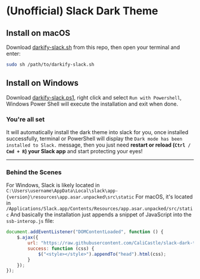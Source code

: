 # (Unofficial) Slack Dark Theme

## Install on macOS

Download [darkify-slack.sh](https://raw.githubusercontent.com/CaliCastle/slack-dark-theme/master/darkify-slack.sh) from this repo, then open your terminal and enter:

```bash
sudo sh /path/to/darkify-slack.sh
```

## Install on Windows

Download <a href="https://raw.githubusercontent.com/CaliCastle/slack-dark-theme/master/darkify-slack.ps1" download>darkify-slack.ps1</a>, right click and select `Run with Powershell`, Windows Power Shell will execute the installation and exit when done.

### You're all set

It will automatically install the dark theme into slack for you, once installed successfully, terminal or PowerShell will display the `Dark mode has been installed to Slack.` message, then you just need **restart or reload (`Ctrl / Cmd + R`) your Slack app** and start protecting your eyes!

-----

### Behind the Scenes

For Windows, Slack is likely located in `C:\Users\username\AppData\Local\slack\app-{version}\resources\app.asar.unpacked\src\static`
For macOS, it's located in `/Applications/Slack.app/Contents/Resources/app.asar.unpacked/src/static`
And basically the installation just appends a snippet of JavaScript into the `ssb-interop.js` file:

```js
document.addEventListener("DOMContentLoaded", function () {
    $.ajax({
        url: "https://raw.githubusercontent.com/CaliCastle/slack-dark-theme/master/darkify.css",
        success: function (css) {
            $("<style></style>").appendTo("head").html(css);
        }
    });
});
```
